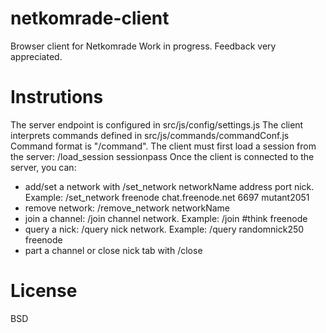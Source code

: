# netkomrade-client
Browser client for Netkomrade
Work in progress. Feedback very appreciated.

# Instrutions
The server endpoint is configured in src/js/config/settings.js
The client interprets commands defined in src/js/commands/commandConf.js
Command format is "/command".
The client must first load a session from the server: /load_session sessionpass
Once the client is connected to the server, you can:
- add/set a network with /set_network networkName address port nick. Example: /set_network freenode chat.freenode.net 6697 mutant2051
- remove network: /remove_network networkName
- join a channel: /join channel network. Example: /join #think freenode
- query a nick: /query nick network. Example: /query randomnick250 freenode
- part a channel or close nick tab with /close

# License
BSD
